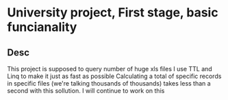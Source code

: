 # University project, First stage, basic funcianality

## Desc
This project is supposed to query number of huge xls files
I use TTL and Linq to make it just as fast as possible
Calculating a total of specific records in specific files (we're talking thousands of thousands)
takes less than a second with this sollution. I will continue to work on this
